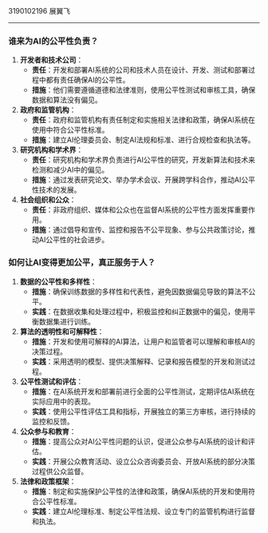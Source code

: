 3190102196 展翼飞
***
### 谁来为AI的公平性负责？
1. **开发者和技术公司**：
    - **责任**：开发和部署AI系统的公司和技术人员在设计、开发、测试和部署过程中都有责任确保AI的公平性。
    - **措施**：他们需要遵循道德和法律准则，使用公平性测试和审核工具，确保数据和算法没有偏见。
2. **政府和监管机构**：
    - **责任**：政府和监管机构有责任制定和实施相关法律和政策，确保AI系统在使用中符合公平性标准。
    - **措施**：建立AI伦理委员会、制定AI法规和标准、进行合规检查和执法等。
3. **研究机构和学术界**：
    - **责任**：研究机构和学术界负责进行AI公平性的研究，开发新算法和技术来检测和减少AI中的偏见。
    - **措施**：通过发表研究论文、举办学术会议、开展跨学科合作，推动AI公平性技术的发展。
4. **社会组织和公众**：
    - **责任**：非政府组织、媒体和公众也在监督AI系统的公平性方面发挥重要作用。
    - **措施**：通过倡导和宣传、监控和报告不公平现象、参与公共政策讨论，推动AI公平性的社会进步。

### 如何让AI变得更加公平，真正服务于人？
1. **数据的公平性和多样性**：
    - **措施**：确保训练数据的多样性和代表性，避免因数据偏见导致的算法不公平。
    - **实践**：在数据收集和处理过程中，积极监控和纠正数据中的偏见，使用平衡数据集进行训练。
2. **算法的透明性和可解释性**：
    - **措施**：开发和使用可解释的AI算法，让用户和监管者可以理解和审核AI的决策过程。
    - **实践**：采用透明的模型、提供决策解释、记录和报告模型的开发和测试过程。
3. **公平性测试和评估**：
    - **措施**：在AI系统开发和部署前进行全面的公平性测试，定期评估AI系统在实际应用中的表现。
    - **实践**：使用公平性评估工具和指标，开展独立的第三方审核，进行持续的监控和反馈。
4. **公众参与和教育**：
    - **措施**：提高公众对AI公平性问题的认识，促进公众参与AI系统的设计和评估。
    - **实践**：开展公众教育活动、设立公众咨询委员会、开放AI系统的部分决策过程供公众监督。
5. **法律和政策框架**：
    - **措施**：制定和实施保护公平性的法律和政策，确保AI系统的开发和使用符合公平性标准。
    - **实践**：建立AI伦理标准、制定公平性法规、设立专门的监管机构进行监督和执法。